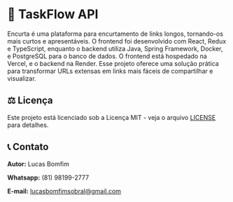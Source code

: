 # 🚀 TaskFlow API
Encurta é uma plataforma para encurtamento de links longos, tornando-os mais curtos e apresentáveis. O
frontend foi desenvolvido com React, Redux e TypeScript, enquanto o backend utiliza Java, Spring
Framework, Docker, e PostgreSQL para o banco de dados. O frontend está hospedado na Vercel, e o
backend na Render. Esse projeto oferece uma solução prática para transformar URLs extensas em links
mais fáceis de compartilhar e visualizar.

## ⚖️ Licença
Este projeto está licenciado sob a Licença MIT - veja o arquivo [LICENSE](LICENSE) para detalhes.

## 📞 Contato
**Autor:** Lucas Bomfim

**Whatsapp:** (81) 98199-2777

**E-mail:** lucasbomfimsobral@gmail.com